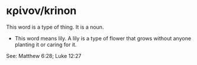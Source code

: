 # κρίνον/krinon
This word is a type of thing. It is a noun.
* This word means lily. A lily is a type of flower that grows without anyone planting it or caring for it.

See: Matthew 6:28; Luke 12:27
